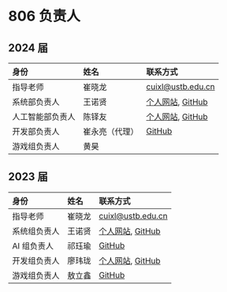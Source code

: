 ---
---

# 806 负责人

## 2024 届

| 身份             | 姓名           | 联系方式                                                                |
| :--------------- | :------------- | :---------------------------------------------------------------------- |
| 指导老师         | 崔晓龙         | cuixl@ustb.edu.cn                                                       |
| 系统部负责人     | 王诺贤         | [个人网站](https://bosswnx.xyz), [GitHub](https://github.com/bosswnx)   |
| 人工智能部负责人 | 陈铎友         | [个人网站](https://chandery.chat), [GitHub](https://github.com/QodiCat) |
| 开发部负责人     | 崔永亮（代理） | [GitHub](https://github.com/Fridemn)                                    |
| 游戏组负责人     | 黄昊           |                                                                         |

## 2023 届

| 身份         | 姓名   | 联系方式                                                              |
| :----------- | :----- | :-------------------------------------------------------------------- |
| 指导老师     | 崔晓龙 | cuixl@ustb.edu.cn                                                     |
| 系统组负责人 | 王诺贤 | [个人网站](https://bosswnx.xyz), [GitHub](https://github.com/bosswnx) |
| AI 组负责人  | 祁珏瑜 | [GitHub](https://github.com/QodiCat)                                  |
| 开发组负责人 | 廖玮珑 | [个人网站](https://lwl.lol), [GitHub](https://github.com/soulter)     |
| 游戏组负责人 | 敖立鑫 | [GitHub](https://github.com/aolixin)                                  |
